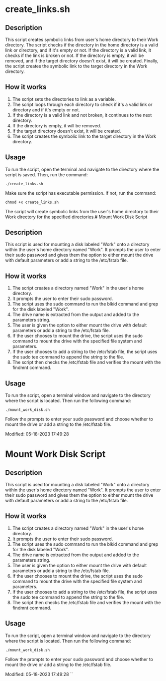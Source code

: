 # create_links.sh

## Description
This script creates symbolic links from user's home directory to their Work directory. The script checks if the directory in the home directory is a valid link or directory, and if it's empty or not. If the directory is a valid link, it checks if the link is broken or not. If the directory is empty, it will be removed, and if the target directory doesn't exist, it will be created. Finally, the script creates the symbolic link to the target directory in the Work directory.

## How it works
1. The script sets the directories to link as a variable.
2. The script loops through each directory to check if it's a valid link or directory and if it's empty or not.
3. If the directory is a valid link and not broken, it continues to the next directory.
4. If the directory is empty, it will be removed.
5. If the target directory doesn't exist, it will be created.
6. The script creates the symbolic link to the target directory in the Work directory.

## Usage
To run the script, open the terminal and navigate to the directory where the script is saved. Then, run the command:

```
./create_links.sh
```

Make sure the script has executable permission. If not, run the command:

```
chmod +x create_links.sh
```

The script will create symbolic links from the user's home directory to their Work directory for the specified directories.# Mount Work Disk Script

## Description
This script is used for mounting a disk labeled "Work" onto a directory within the user's home directory named "Work". It prompts the user to enter their sudo password and gives them the option to either mount the drive with default parameters or add a string to the /etc/fstab file.

## How it works
1. The script creates a directory named "Work" in the user's home directory.
2. It prompts the user to enter their sudo password.
3. The script uses the sudo command to run the blkid command and grep for the disk labeled "Work".
4. The drive name is extracted from the output and added to the parameters string.
5. The user is given the option to either mount the drive with default parameters or add a string to the /etc/fstab file.
6. If the user chooses to mount the drive, the script uses the sudo command to mount the drive with the specified file system and parameters.
7. If the user chooses to add a string to the /etc/fstab file, the script uses the sudo tee command to append the string to the file.
8. The script then checks the /etc/fstab file and verifies the mount with the findmnt command.

## Usage
To run the script, open a terminal window and navigate to the directory where the script is located. Then run the following command:

```
./mount_work_disk.sh
```

Follow the prompts to enter your sudo password and choose whether to mount the drive or add a string to the /etc/fstab file.

Modified: 05-18-2023 17:49:28


# Mount Work Disk Script

## Description
This script is used for mounting a disk labeled "Work" onto a directory within the user's home directory named "Work". It prompts the user to enter their sudo password and gives them the option to either mount the drive with default parameters or add a string to the /etc/fstab file.

## How it works
1. The script creates a directory named "Work" in the user's home directory.
2. It prompts the user to enter their sudo password.
3. The script uses the sudo command to run the blkid command and grep for the disk labeled "Work".
4. The drive name is extracted from the output and added to the parameters string.
5. The user is given the option to either mount the drive with default parameters or add a string to the /etc/fstab file.
6. If the user chooses to mount the drive, the script uses the sudo command to mount the drive with the specified file system and parameters.
7. If the user chooses to add a string to the /etc/fstab file, the script uses the sudo tee command to append the string to the file.
8. The script then checks the /etc/fstab file and verifies the mount with the findmnt command.

## Usage
To run the script, open a terminal window and navigate to the directory where the script is located. Then run the following command:

```
./mount_work_disk.sh
```

Follow the prompts to enter your sudo password and choose whether to mount the drive or add a string to the /etc/fstab file.

Modified: 05-18-2023 17:49:28
``
